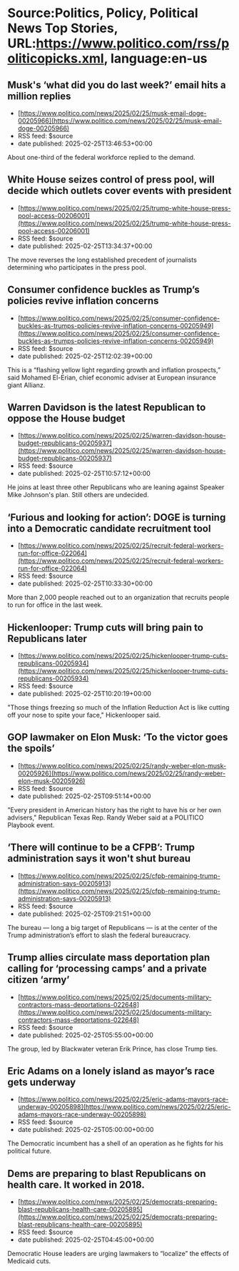 # Source:Politics, Policy, Political News Top Stories, URL:https://www.politico.com/rss/politicopicks.xml, language:en-us

## Musk's ‘what did you do last week?’ email hits a million replies
 - [https://www.politico.com/news/2025/02/25/musk-email-doge-00205966](https://www.politico.com/news/2025/02/25/musk-email-doge-00205966)
 - RSS feed: $source
 - date published: 2025-02-25T13:46:53+00:00

About one-third of the federal workforce replied to the demand.

## White House seizes control of press pool, will decide which outlets cover events with president
 - [https://www.politico.com/news/2025/02/25/trump-white-house-press-pool-access-00206001](https://www.politico.com/news/2025/02/25/trump-white-house-press-pool-access-00206001)
 - RSS feed: $source
 - date published: 2025-02-25T13:34:37+00:00

The move reverses the long established precedent of journalists determining who participates in the press pool.

## Consumer confidence buckles as Trump’s policies revive inflation concerns
 - [https://www.politico.com/news/2025/02/25/consumer-confidence-buckles-as-trumps-policies-revive-inflation-concerns-00205949](https://www.politico.com/news/2025/02/25/consumer-confidence-buckles-as-trumps-policies-revive-inflation-concerns-00205949)
 - RSS feed: $source
 - date published: 2025-02-25T12:02:39+00:00

This is a “flashing yellow light regarding growth and inflation prospects,” said Mohamed El-Erian, chief economic adviser at European insurance giant Allianz.

## Warren Davidson is the latest Republican to oppose the House budget
 - [https://www.politico.com/news/2025/02/25/warren-davidson-house-budget-republicans-00205937](https://www.politico.com/news/2025/02/25/warren-davidson-house-budget-republicans-00205937)
 - RSS feed: $source
 - date published: 2025-02-25T10:57:12+00:00

He joins at least three other Republicans who are leaning against Speaker Mike Johnson's plan. Still others are undecided.

## ‘Furious and looking for action’: DOGE is turning into a Democratic candidate recruitment tool
 - [https://www.politico.com/news/2025/02/25/recruit-federal-workers-run-for-office-022064](https://www.politico.com/news/2025/02/25/recruit-federal-workers-run-for-office-022064)
 - RSS feed: $source
 - date published: 2025-02-25T10:33:30+00:00

More than 2,000 people reached out to an organization that recruits people to run for office in the last week.

## Hickenlooper: Trump cuts will bring pain to Republicans later
 - [https://www.politico.com/news/2025/02/25/hickenlooper-trump-cuts-republicans-00205934](https://www.politico.com/news/2025/02/25/hickenlooper-trump-cuts-republicans-00205934)
 - RSS feed: $source
 - date published: 2025-02-25T10:20:19+00:00

"Those things freezing so much of the Inflation Reduction Act is like cutting off your nose to spite your face," Hickenlooper said.

## GOP lawmaker on Elon Musk: ‘To the victor goes the spoils’
 - [https://www.politico.com/news/2025/02/25/randy-weber-elon-musk-00205926](https://www.politico.com/news/2025/02/25/randy-weber-elon-musk-00205926)
 - RSS feed: $source
 - date published: 2025-02-25T09:51:14+00:00

"Every president in American history has the right to have his or her own advisers," Republican Texas Rep. Randy Weber said at a POLITICO Playbook event.

## ‘There will continue to be a CFPB’: Trump administration says it won't shut bureau
 - [https://www.politico.com/news/2025/02/25/cfpb-remaining-trump-administration-says-00205913](https://www.politico.com/news/2025/02/25/cfpb-remaining-trump-administration-says-00205913)
 - RSS feed: $source
 - date published: 2025-02-25T09:21:51+00:00

The bureau — long a big target of Republicans — is at the center of the Trump administration’s effort to slash the federal bureaucracy.

## Trump allies circulate mass deportation plan calling for ‘processing camps’ and a private citizen ‘army’
 - [https://www.politico.com/news/2025/02/25/documents-military-contractors-mass-deportations-022648](https://www.politico.com/news/2025/02/25/documents-military-contractors-mass-deportations-022648)
 - RSS feed: $source
 - date published: 2025-02-25T05:55:00+00:00

The group, led by Blackwater veteran Erik Prince, has close Trump ties.

## Eric Adams on a lonely island as mayor’s race gets underway
 - [https://www.politico.com/news/2025/02/25/eric-adams-mayors-race-underway-00205898](https://www.politico.com/news/2025/02/25/eric-adams-mayors-race-underway-00205898)
 - RSS feed: $source
 - date published: 2025-02-25T05:00:00+00:00

The Democratic incumbent has a shell of an operation as he fights for his political future.

## Dems are preparing to blast Republicans on health care. It worked in 2018.
 - [https://www.politico.com/news/2025/02/25/democrats-preparing-blast-republicans-health-care-00205895](https://www.politico.com/news/2025/02/25/democrats-preparing-blast-republicans-health-care-00205895)
 - RSS feed: $source
 - date published: 2025-02-25T04:45:00+00:00

Democratic House leaders are urging lawmakers to “localize” the effects of Medicaid cuts.

